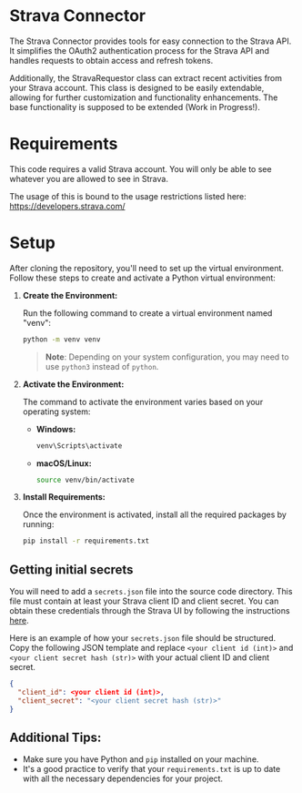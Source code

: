 # Strava Connector

The Strava Connector provides tools for easy connection to the Strava API. It simplifies the OAuth2 authentication process for the Strava API and handles requests to obtain access and refresh tokens.

Additionally, the StravaRequestor class can extract recent activities from your Strava account. This class is designed to be easily extendable, allowing for further customization and functionality enhancements. The base functionality is supposed to be extended (Work in Progress!).


# Requirements

This code requires a valid Strava account. 
You will only be able to see whatever you are allowed to see in Strava. 


The usage of this is bound to the usage restrictions listed here: https://developers.strava.com/




# Setup

After cloning the repository, you'll need to set up the virtual environment. Follow these steps to create and activate a Python virtual environment:

1. **Create the Environment:**

   Run the following command to create a virtual environment named "venv":

   ```bash
   python -m venv venv
   ```

   > **Note**: Depending on your system configuration, you may need to use `python3` instead of `python`.

2. **Activate the Environment:**

   The command to activate the environment varies based on your operating system:

   - **Windows:**

     ```bash
     venv\Scripts\activate
     ```

   - **macOS/Linux:**

     ```bash
     source venv/bin/activate
     ```

3. **Install Requirements:**

   Once the environment is activated, install all the required packages by running:

   ```bash
   pip install -r requirements.txt
   ```


## Getting initial secrets

You will need to add a `secrets.json` file into the source code directory. This file must contain at least your Strava client ID and client secret. You can obtain these credentials through the Strava UI by following the instructions [here](https://developers.strava.com/docs/getting-started/#account).

Here is an example of how your `secrets.json` file should be structured. Copy the following JSON template and replace `<your client id (int)>` and `<your client secret hash (str)>` with your actual client ID and client secret.

```json
{
  "client_id": <your client id (int)>,
  "client_secret": "<your client secret hash (str)>"
}
```


## Additional Tips:

- Make sure you have Python and `pip` installed on your machine.
- It's a good practice to verify that your `requirements.txt` is up to date with all the necessary dependencies for your project.
